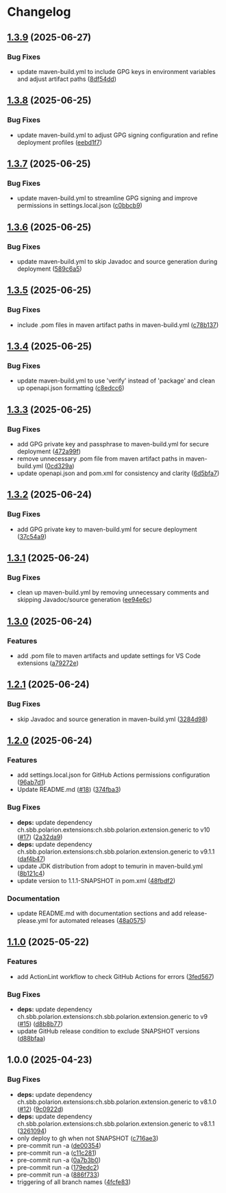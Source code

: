 # Changelog

## [1.3.9](https://github.com/SchweizerischeBundesbahnen/ch.sbb.polarion.extension.open-source-polarion-java-repo-template/compare/v1.3.8...v1.3.9) (2025-06-27)


### Bug Fixes

* update maven-build.yml to include GPG keys in environment variables and adjust artifact paths ([8df54dd](https://github.com/SchweizerischeBundesbahnen/ch.sbb.polarion.extension.open-source-polarion-java-repo-template/commit/8df54dd3d575f23086a4a15b7ff8eb9c1f79e2e5))

## [1.3.8](https://github.com/SchweizerischeBundesbahnen/ch.sbb.polarion.extension.open-source-polarion-java-repo-template/compare/v1.3.7...v1.3.8) (2025-06-25)


### Bug Fixes

* update maven-build.yml to adjust GPG signing configuration and refine deployment profiles ([eebd1f7](https://github.com/SchweizerischeBundesbahnen/ch.sbb.polarion.extension.open-source-polarion-java-repo-template/commit/eebd1f73242bfe9c317b4caccbc534360c193d40))

## [1.3.7](https://github.com/SchweizerischeBundesbahnen/ch.sbb.polarion.extension.open-source-polarion-java-repo-template/compare/v1.3.6...v1.3.7) (2025-06-25)


### Bug Fixes

* update maven-build.yml to streamline GPG signing and improve permissions in settings.local.json ([c0bbcb9](https://github.com/SchweizerischeBundesbahnen/ch.sbb.polarion.extension.open-source-polarion-java-repo-template/commit/c0bbcb9c394c33d8488bc56319f6340de8ac2e79))

## [1.3.6](https://github.com/SchweizerischeBundesbahnen/ch.sbb.polarion.extension.open-source-polarion-java-repo-template/compare/v1.3.5...v1.3.6) (2025-06-25)


### Bug Fixes

* update maven-build.yml to skip Javadoc and source generation during deployment ([589c6a5](https://github.com/SchweizerischeBundesbahnen/ch.sbb.polarion.extension.open-source-polarion-java-repo-template/commit/589c6a5fd6481e490e5b544f9ebcb32d9b00a2d2))

## [1.3.5](https://github.com/SchweizerischeBundesbahnen/ch.sbb.polarion.extension.open-source-polarion-java-repo-template/compare/v1.3.4...v1.3.5) (2025-06-25)


### Bug Fixes

* include .pom files in maven artifact paths in maven-build.yml ([c78b137](https://github.com/SchweizerischeBundesbahnen/ch.sbb.polarion.extension.open-source-polarion-java-repo-template/commit/c78b137fadbdfb6f93baa27ac58c26cf53086f7b))

## [1.3.4](https://github.com/SchweizerischeBundesbahnen/ch.sbb.polarion.extension.open-source-polarion-java-repo-template/compare/v1.3.3...v1.3.4) (2025-06-25)


### Bug Fixes

* update maven-build.yml to use 'verify' instead of 'package' and clean up openapi.json formatting ([c8edcc6](https://github.com/SchweizerischeBundesbahnen/ch.sbb.polarion.extension.open-source-polarion-java-repo-template/commit/c8edcc6fd4793132c5c947a8e48c01dc0bc83d23))

## [1.3.3](https://github.com/SchweizerischeBundesbahnen/ch.sbb.polarion.extension.open-source-polarion-java-repo-template/compare/v1.3.2...v1.3.3) (2025-06-25)


### Bug Fixes

* add GPG private key and passphrase to maven-build.yml for secure deployment ([472a99f](https://github.com/SchweizerischeBundesbahnen/ch.sbb.polarion.extension.open-source-polarion-java-repo-template/commit/472a99f7ccca9646b15943a8776abafcf9bd111b))
* remove unnecessary .pom file from maven artifact paths in maven-build.yml ([0cd329a](https://github.com/SchweizerischeBundesbahnen/ch.sbb.polarion.extension.open-source-polarion-java-repo-template/commit/0cd329adc677c612d27bc686c3396ba76ee8004c))
* update openapi.json and pom.xml for consistency and clarity ([6d5bfa7](https://github.com/SchweizerischeBundesbahnen/ch.sbb.polarion.extension.open-source-polarion-java-repo-template/commit/6d5bfa79a8bd82a64edcdcbfc46229534daebbaa))

## [1.3.2](https://github.com/SchweizerischeBundesbahnen/ch.sbb.polarion.extension.open-source-polarion-java-repo-template/compare/v1.3.1...v1.3.2) (2025-06-24)


### Bug Fixes

* add GPG private key to maven-build.yml for secure deployment ([37c54a9](https://github.com/SchweizerischeBundesbahnen/ch.sbb.polarion.extension.open-source-polarion-java-repo-template/commit/37c54a9174d1403531cb4a092e279cada261cd1e))

## [1.3.1](https://github.com/SchweizerischeBundesbahnen/ch.sbb.polarion.extension.open-source-polarion-java-repo-template/compare/v1.3.0...v1.3.1) (2025-06-24)


### Bug Fixes

* clean up maven-build.yml by removing unnecessary comments and skipping Javadoc/source generation ([ee94e6c](https://github.com/SchweizerischeBundesbahnen/ch.sbb.polarion.extension.open-source-polarion-java-repo-template/commit/ee94e6c82cbaf31630c35d1ce3bd0538b5c8664f))

## [1.3.0](https://github.com/SchweizerischeBundesbahnen/ch.sbb.polarion.extension.open-source-polarion-java-repo-template/compare/v1.2.1...v1.3.0) (2025-06-24)


### Features

* add .pom file to maven artifacts and update settings for VS Code extensions ([a79272e](https://github.com/SchweizerischeBundesbahnen/ch.sbb.polarion.extension.open-source-polarion-java-repo-template/commit/a79272ec2784ccd70fe1bf91e217742bccb036a8))

## [1.2.1](https://github.com/SchweizerischeBundesbahnen/ch.sbb.polarion.extension.open-source-polarion-java-repo-template/compare/v1.2.0...v1.2.1) (2025-06-24)


### Bug Fixes

* skip Javadoc and source generation in maven-build.yml ([3284d98](https://github.com/SchweizerischeBundesbahnen/ch.sbb.polarion.extension.open-source-polarion-java-repo-template/commit/3284d988adc0b4b0bdf2fd58c68ba36247cb21f2))

## [1.2.0](https://github.com/SchweizerischeBundesbahnen/ch.sbb.polarion.extension.open-source-polarion-java-repo-template/compare/v1.1.0...v1.2.0) (2025-06-24)


### Features

* add settings.local.json for GitHub Actions permissions configuration ([96ab7d1](https://github.com/SchweizerischeBundesbahnen/ch.sbb.polarion.extension.open-source-polarion-java-repo-template/commit/96ab7d1fef0a805b6b145cd11435fe9ac0e5dc95))
* Update README.md ([#18](https://github.com/SchweizerischeBundesbahnen/ch.sbb.polarion.extension.open-source-polarion-java-repo-template/issues/18)) ([374fba3](https://github.com/SchweizerischeBundesbahnen/ch.sbb.polarion.extension.open-source-polarion-java-repo-template/commit/374fba3074a03aca500cc18301f75ef4b2ce3ba2))


### Bug Fixes

* **deps:** update dependency ch.sbb.polarion.extensions:ch.sbb.polarion.extension.generic to v10 ([#17](https://github.com/SchweizerischeBundesbahnen/ch.sbb.polarion.extension.open-source-polarion-java-repo-template/issues/17)) ([2a32da9](https://github.com/SchweizerischeBundesbahnen/ch.sbb.polarion.extension.open-source-polarion-java-repo-template/commit/2a32da9ff86f8d1e936435aad7435aebb2307ece))
* **deps:** update dependency ch.sbb.polarion.extensions:ch.sbb.polarion.extension.generic to v9.1.1 ([daf4b47](https://github.com/SchweizerischeBundesbahnen/ch.sbb.polarion.extension.open-source-polarion-java-repo-template/commit/daf4b475ff329cdf743ba4a6c47e2bd81c37a1c2))
* update JDK distribution from adopt to temurin in maven-build.yml ([8b121c4](https://github.com/SchweizerischeBundesbahnen/ch.sbb.polarion.extension.open-source-polarion-java-repo-template/commit/8b121c41f95c7cebd9f225c606a82f3749d88930))
* update version to 1.1.1-SNAPSHOT in pom.xml ([48fbdf2](https://github.com/SchweizerischeBundesbahnen/ch.sbb.polarion.extension.open-source-polarion-java-repo-template/commit/48fbdf2da9e6678944aa11982eb6722bf2e92e32))


### Documentation

* update README.md with documentation sections and add release-please.yml for automated releases ([48a0575](https://github.com/SchweizerischeBundesbahnen/ch.sbb.polarion.extension.open-source-polarion-java-repo-template/commit/48a05753060f9bd62497618258b8a22a13e0bbde))

## [1.1.0](https://github.com/SchweizerischeBundesbahnen/ch.sbb.polarion.extension.open-source-polarion-java-repo-template/compare/v1.0.0...v1.1.0) (2025-05-22)


### Features

* add ActionLint workflow to check GitHub Actions for errors ([3fed567](https://github.com/SchweizerischeBundesbahnen/ch.sbb.polarion.extension.open-source-polarion-java-repo-template/commit/3fed56787058191e8e83bbb0188523d79861460f))


### Bug Fixes

* **deps:** update dependency ch.sbb.polarion.extensions:ch.sbb.polarion.extension.generic to v9 ([#15](https://github.com/SchweizerischeBundesbahnen/ch.sbb.polarion.extension.open-source-polarion-java-repo-template/issues/15)) ([d8b8b77](https://github.com/SchweizerischeBundesbahnen/ch.sbb.polarion.extension.open-source-polarion-java-repo-template/commit/d8b8b7722c8c1cb951e2799a6fb13726bae9dc57))
* update GitHub release condition to exclude SNAPSHOT versions ([d88bfaa](https://github.com/SchweizerischeBundesbahnen/ch.sbb.polarion.extension.open-source-polarion-java-repo-template/commit/d88bfaa753ddb556b7620cd320b96565a3048251))

## 1.0.0 (2025-04-23)


### Bug Fixes

* **deps:** update dependency ch.sbb.polarion.extensions:ch.sbb.polarion.extension.generic to v8.1.0 ([#12](https://github.com/SchweizerischeBundesbahnen/ch.sbb.polarion.extension.open-source-polarion-java-repo-template/issues/12)) ([9c0922d](https://github.com/SchweizerischeBundesbahnen/ch.sbb.polarion.extension.open-source-polarion-java-repo-template/commit/9c0922d9d9efb30220c370c9e551b2540ff80a22))
* **deps:** update dependency ch.sbb.polarion.extensions:ch.sbb.polarion.extension.generic to v8.1.1 ([3261094](https://github.com/SchweizerischeBundesbahnen/ch.sbb.polarion.extension.open-source-polarion-java-repo-template/commit/3261094eb428249950ed2e61fc9421966e5abde6))
* only deploy to gh when not SNAPSHOT ([c716ae3](https://github.com/SchweizerischeBundesbahnen/ch.sbb.polarion.extension.open-source-polarion-java-repo-template/commit/c716ae3a89b04fefd7b98d53be51da11b73f2cbe))
* pre-commit run -a ([de00354](https://github.com/SchweizerischeBundesbahnen/ch.sbb.polarion.extension.open-source-polarion-java-repo-template/commit/de0035485dce1d4deb4282d0eb69c95cb2ed4de0))
* pre-commit run -a ([c11c281](https://github.com/SchweizerischeBundesbahnen/ch.sbb.polarion.extension.open-source-polarion-java-repo-template/commit/c11c2813d6945e835ff819dae7b81ebdde4d21d2))
* pre-commit run -a ([0a7b3b0](https://github.com/SchweizerischeBundesbahnen/ch.sbb.polarion.extension.open-source-polarion-java-repo-template/commit/0a7b3b0a96f2e121c3b4a04bdd4714cd9d177fff))
* pre-commit run -a ([179edc2](https://github.com/SchweizerischeBundesbahnen/ch.sbb.polarion.extension.open-source-polarion-java-repo-template/commit/179edc23f79354a28ed8cfea63a671445890dd98))
* pre-commit run -a ([886f733](https://github.com/SchweizerischeBundesbahnen/ch.sbb.polarion.extension.open-source-polarion-java-repo-template/commit/886f733f305bd4e83709bb36a92eb1a868965168))
* triggering of all branch names ([4fcfe83](https://github.com/SchweizerischeBundesbahnen/ch.sbb.polarion.extension.open-source-polarion-java-repo-template/commit/4fcfe83f568d06743dedec404f9c5e26059c5128))

